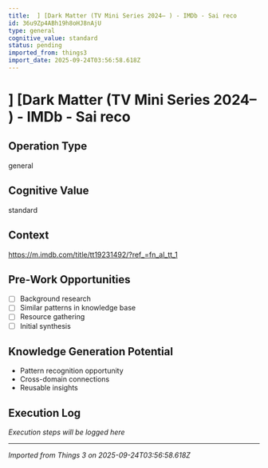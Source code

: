 ```yaml
---
title:  ] [Dark Matter (TV Mini Series 2024– ) - IMDb - Sai reco
id: 36u9Zp4ABh19h8oHJ8nAjU
type: general
cognitive_value: standard
status: pending
imported_from: things3
import_date: 2025-09-24T03:56:58.618Z
---
```


#  ] [Dark Matter (TV Mini Series 2024– ) - IMDb - Sai reco

## Operation Type
general

## Cognitive Value
standard

## Context
https://m.imdb.com/title/tt19231492/?ref_=fn_al_tt_1

## Pre-Work Opportunities
- [ ] Background research
- [ ] Similar patterns in knowledge base
- [ ] Resource gathering
- [ ] Initial synthesis

## Knowledge Generation Potential
- Pattern recognition opportunity
- Cross-domain connections
- Reusable insights

## Execution Log
*Execution steps will be logged here*

---
*Imported from Things 3 on 2025-09-24T03:56:58.618Z*
